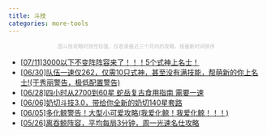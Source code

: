 ```yaml
---
title: 斗技
categories: more-tools
---        
```

<p style="text-align: center;">
<span style="color: #C0C0C0; font-size: x-small; ">因斗技攻略时效性较强，仅收录最近三个月内的攻略，按最新时间排序</span>
</p>

- <a href="https://bbs.nga.cn/read.php?tid=22515868">[07/11]3000以下不变阵阵容来了！！！5个式神上名士！</a>
- <a href="https://bbs.nga.cn/read.php?tid=22386990">[06/30]队伍一速仅262，仅需10只式神，甚至没有满技能，帮萌新的你上名士!(于秀丽警告，极低配置警告)</a>
- <a href="https://bbs.nga.cn/read.php?tid=22356268">[06/28]四小时从2700到60星 蛇岳复古食用指南 需要一速</a>
- <a href="https://bbs.nga.cn/read.php?tid=22067029">[06/06]奶切斗技3.0，带给你全新的奶切140星套路</a>
- <a href="https://bbs.nga.cn/read.php?tid=22050347">[06/05]多化鲸警告！大型小可爱攻略(我爱化鲸！我爱化鲸！！！)</a>
- <a href="https://bbs.nga.cn/read.php?tid=21907142">[05/26]离吞鲸阵容，平均每局3分钟，周一光速名仕攻略</a>
